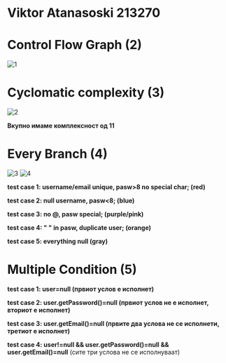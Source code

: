 # Viktor Atanasoski 213270

# Control Flow Graph (2)
![1](https://github.com/viks1/SI_2023_lab2_213270/assets/20116149/e78a8532-47f2-49a6-9f0d-84b0301f6d98)
# Cyclomatic complexity (3)
![2](https://github.com/viks1/SI_2023_lab2_213270/assets/20116149/77deaf54-7b8a-43f2-b8d3-47646c52c4ce)

**Вкупно имаме комплексност од 11**

# Every Branch (4)
![3](https://github.com/viks1/SI_2023_lab2_213270/assets/20116149/be172241-7116-4ef0-9879-2b44f7441bdc)
![4](https://github.com/viks1/SI_2023_lab2_213270/assets/20116149/1d5b4004-ba50-4d3c-9d0e-25a1b9d12228)

**test case 1: username/email unique, pasw>8 no special char; (red)**

**test case 2: null username, pasw<8; (blue)**

**test case 3: no @, pasw special; (purple/pink)**

**test case 4: " " in pasw, duplicate user; (orange)**

**test case 5: everything null (gray)**

# Multiple Condition (5)

**test case 1: user=null (првиот услов е исполнет)**

**test case 2: user.getPassword()=null (првиот услов не е исполнет, вториот е исполнет)**

**test case 3: user.getEmail()=null (првите два услова не се исполнети, третиот е исполнет)**

**test case 4: user!=null && user.getPassword()=null && user.getEmail()=null** (сите три услова не се исполнуваат)
